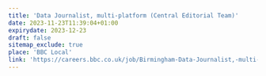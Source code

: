 ```yaml
---
title: 'Data Journalist, multi-platform (Central Editorial Team)'
date: 2023-11-23T11:39:04+01:00
expirydate: 2023-12-23
draft: false
sitemap_exclude: true
place: 'BBC Local'
link: 'https://careers.bbc.co.uk/job/Birmingham-Data-Journalist,-multi-platform,-BBC-Local-%28Central-Editorial-Team%29-B1-1AY/782264802/'
---
```

